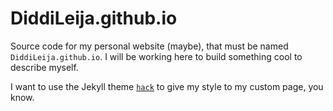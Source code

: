 # DiddiLeija.github.io

Source code for my personal website (maybe), that must be
named `DiddiLeija.github.io`. I will be working here to
build something cool to describe myself. 

I want to use the Jekyll theme [`hack`](http://github.com/pages-themes/hacker)
to give my style to my custom page, you know.
